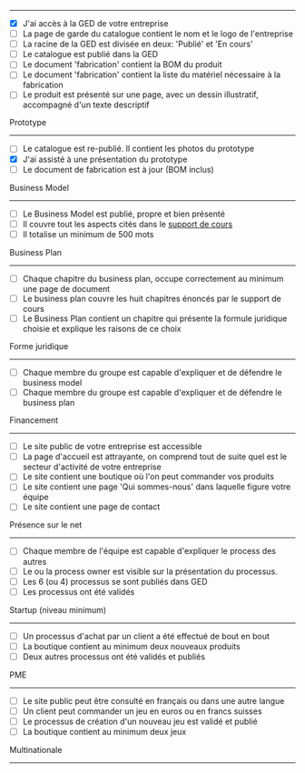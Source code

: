 

<hr>

  - [X] J'ai accès à la GED de votre entreprise  
  - [ ] La page de garde du catalogue contient le nom et le logo de l'entreprise  
  - [ ] La racine de la GED est divisée en deux: 'Publié' et 'En cours'  
  - [ ] Le catalogue est publié dans la GED  
  - [ ] Le document 'fabrication' contient la BOM du produit  
  - [ ] Le document 'fabrication' contient la liste du matériel nécessaire à la fabrication  
  - [ ] Le produit est présenté sur une page, avec un dessin illustratif, accompagné d'un texte descriptif  

Prototype
<hr>


  - [ ] Le catalogue est re-publié. Il contient les photos du prototype  
  - [X] J'ai assisté à une présentation du prototype   
  - [ ] Le document de fabrication est à jour (BOM inclus)  

Business Model
<hr>

  - [ ] Le Business Model est publié, propre et bien présenté  
  - [ ] Il couvre tout les aspects cités dans le [support de cours](https://github.com/ETML-INF/254-ProcessusMetier/blob/main/b-UnitesEnseignement/ECOE/S-254-PrincipesECOE.pdf)  
  - [ ] Il totalise un minimum de 500 mots  

Business Plan
<hr>

  - [ ] Chaque chapitre du business plan, occupe correctement au minimum une page de document  
  - [ ] Le business plan couvre les huit chapitres énoncés par le support de cours  
  - [ ] Le Business Plan contient un chapitre qui présente la formule juridique choisie et explique les raisons de ce choix  

Forme juridique
<hr>

  - [ ] Chaque membre du groupe est capable d'expliquer et de défendre le business model  
  - [ ] Chaque membre du groupe est capable d'expliquer et de défendre le business plan 

Financement
<hr>

  - [ ] Le site public de votre entreprise est accessible  
  - [ ] La page d'accueil est attrayante, on comprend tout de suite quel est le secteur d'activité de votre entreprise  
  - [ ] Le site contient une boutique où l'on peut commander vos produits  
  - [ ] Le site contient une page 'Qui sommes-nous' dans laquelle figure votre équipe  
  - [ ] Le site contient une page de contact  

Présence sur le net 
<hr>

  - [ ] Chaque membre de l'équipe est capable d'expliquer le process des autres  
  - [ ] Le ou la process owner est visible sur la présentation du processus.  
  - [ ] Les 6 (ou 4) processus se sont publiés dans GED  
  - [ ] Les processus ont été validés  

Startup   (niveau minimum)
<hr>

  - [ ] Un processus d'achat par un client a été effectué de bout en bout  
  - [ ] La boutique contient au minimum deux nouveaux produits  
  - [ ] Deux autres processus ont été validés et publiés  

PME 
<hr>

  - [ ] Le site public peut être consulté en français ou dans une autre langue  
  - [ ] Un client peut commander un jeu en euros ou en francs suisses  
  - [ ] Le processus de création d'un nouveau jeu est validé et publié  
  - [ ] La boutique contient au minimum deux jeux  

Multinationale
<hr>

